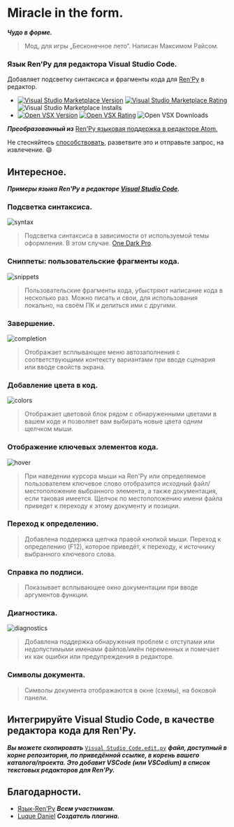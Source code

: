 # Miracle in the form.

___Чудо в форме.___

> Мод, для игры „Бесконечное лето“. Написан Максимом Райсом.

### Язык Ren'Py для редактора Visual Studio Code.
  
Добавляет подсветку синтаксиса и фрагменты кода для [​Ren'Py​](https://www.renpy.org/) в редактор.

 - [![​Visual Studio Marketplace Version​](https://img.shields.io/visual-studio-marketplace/v/luquedaniel.languague-renpy?label=Visual%20Studio%20Marketplace&style=flat-square)](https://marketplace.visualstudio.com/items?itemName=LuqueDaniel.languague-renpy)
 [![​Visual Studio Marketplace Rating​](https://img.shields.io/visual-studio-marketplace/r/luquedaniel.languague-renpy?style=flat-square)](https://marketplace.visualstudio.com/items?itemName=LuqueDaniel.languague-renpy&ssr=false#review-details)
 ![​Visual Studio Marketplace Installs​](https://img.shields.io/visual-studio-marketplace/i/luquedaniel.languague-renpy?style=flat-square)
 - [![​Open VSX Version​](https://img.shields.io/open-vsx/v/LuqueDaniel/languague-renpy?label=Open%20VSX&style=flat-square)](https://open-vsx.org/extension/LuqueDaniel/languague-renpy)
 [![​Open VSX Rating​](https://img.shields.io/open-vsx/rating/LuqueDaniel/languague-renpy?style=flat-square)](https://open-vsx.org/extension/LuqueDaniel/languague-renpy)
 ![​Open VSX Downloads​](https://img.shields.io/open-vsx/dt/LuqueDaniel/languague-renpy?style=flat-square)

 ***Преобразованный из**​* [​Ren'Py языковая поддержка в редакторе Atom​.](https://github.com/renpy/language-renpy)

 Не стесняйтесь [​способствовать](https://github.com/LuqueDaniel/vscode-language-renpy/blob/master/Contributing.md), разветвите это и отправьте запрос, на извлечение. :smile:

## Интересное.

***Примеры языка Ren'Py в редакторе [Visual Studio Code](https://code.visualstudio.com/).***

### Подсветка синтаксиса.

![syntax](https://user-images.githubusercontent.com/1286535/40073232-9509274a-5876-11e8-98ff-e14b46bfab8a.gif)

> Подсветка синтаксиса в зависимости от используемой темы оформления. В этом случае. [One Dark Pro](https://marketplace.visualstudio.com/items?itemName=zhuangtongfa.Material-theme).

### Сниппеты: пользовательские фрагменты кода.

![snippets](https://user-images.githubusercontent.com/1286535/40073650-b999c5dc-5877-11e8-8910-596f9e94b281.gif)

> Пользовательские фрагменты кода, убыстряют написание кода в несколько раз. Можно писать и свои, для использования локально, на своём ПК и делиться ими с другими.

### Завершение.

![​completion​](https://user-images.githubusercontent.com/12246002/137429951-63043065-57c7-4fb2-8bc3-27f69616f439.gif)

> Отображает всплывающее меню автозаполнения с соответствующими контексту вариантами при вводе сценария или вводе свойств экрана.

### Добавление цвета в код.

![​colors​](https://user-images.githubusercontent.com/12246002/137429939-a813bc82-e067-4306-9d4b-9d3fa064b1b6.gif)

> Отображает цветовой блок рядом с обнаруженными цветами в вашем коде и позволяет вам выбирать новые цвета одним щелчком мыши.

### Отображение ключевых элементов кода.

![​hover​](https://user-images.githubusercontent.com/12246002/137430452-3ae9e16a-6bd9-474b-837c-f19040a92766.gif)

> При наведении курсора мыши на Ren'Py или определяемое пользователем ключевое слово отобразится исходный файл/местоположение выбранного элемента, а также документация, если таковая имеется. Щелчок по местоположению имени файла приведет к переходу к этому документу и позиции.

### Переход к определению.

> Добавлена поддержка щелчка правой кнопкой мыши. Переход к определению (F12), которое приведёт, к переходу, к источнику выбранного ключевого слова.
  
### Справка по подписи.

> Показывает всплывающее окно документации при вводе аргументов функции.

### Диагностика.
  
![​diagnostics​](https://user-images.githubusercontent.com/12246002/137431018-978530fd-4af4-4d10-b72a-fe852a5ddffd.gif)

> Добавлена поддержка обнаружения проблем с отступами или недопустимыми именами файлов/имён переменных и помечает их как ошибки или предупреждения в редакторе.

### Символы документа.

> Символы документа отображаются в окне (схемы), на боковой панели.

## Интегрируйте Visual Studio Code, в качестве редактора кода для Ren'Py.

***Вы можете скопировать*** [​`Visual Studio Code.edit.py`​](https://raw.githubusercontent.com/LuqueDaniel/vscode-language-renpy/master/Visual%20Studio%20Code.edit.py) ***файл, доступный в корне репозитория, по приведённой ссылке, в корень вашего каталога/проекта. Это добавит VSCode (или VSCodium) в список текстовых редакторов для Ren'Py.***

## Благодарности.

- [Язык-Ren'Py​](https://github.com/renpy/language-renpy) ***Всем участникам.***
- [Luque Daniel](https://github.com/LuqueDaniel/vscode-language-renpy) ***Создатель плагина.***
